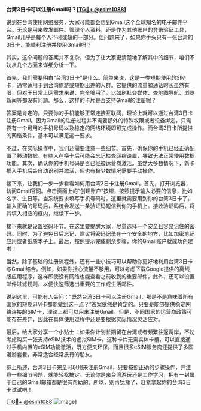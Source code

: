 **台湾3日卡可以注册Gmail吗？[[TG💪+ @esim1088](https://t.me/s/esim1088)]**

说到在台湾使用网络服务，大家可能都会想到Gmail这个全球知名的电子邮件平台。无论是用来收发邮件、管理个人资料，还是作为其他账户的登录验证工具，Gmail几乎是每个人不可或缺的一部分。但问题来了，如果你手头只有一张台湾的3日卡，能顺利注册并使用Gmail吗？

其实，这个问题的答案并不复杂，但为了让大家更清楚地了解其中的细节，咱们不妨从几个方面来详细分析一下。

首先，我们需要明白“台湾3日卡”是什么。简单来说，这是一类短期使用的SIM卡，通常适用于到台湾旅游或短期出差的人群。它提供的流量和通话时长虽然有限，但对于日常上网需求来说，完全够用了。比如刷社交媒体、查地图导航、浏览新闻等都没有问题。那么，这样的卡片是否支持Gmail的注册呢？

答案是肯定的。只要你的手机能够正常连接互联网，理论上就可以通过台湾3日卡注册Gmail。因为Gmail的注册过程并不需要额外的特殊权限或者设备绑定，只需要有一个可用的手机号码以及稳定的网络环境即可完成操作。而台湾3日卡所提供的网络条件，基本可以满足这一要求。

不过，在实际操作中，我们还需要注意一些细节。首先，确保你的手机已经正确配置了移动数据。有些人在换卡后可能会忘记检查网络设置，导致无法正常使用数据功能。其次，确认你的手机号码是否已经被运营商激活。虽然大多数情况下，新卡插入手机后会自动识别并激活，但也有极少数情况需要手动操作。

接下来，让我们一步一步看看如何用台湾3日卡注册Gmail。首先，打开浏览器，访问Gmail官网。点击页面上的“创建账户”按钮，按照提示输入必要的信息，比如名字、生日等。当系统要求填写手机号码时，这里就需要用到你的台湾3日卡了。输入正确的号码后，系统会发送一条验证码短信到你的手机上。接收验证码后，将其填入相应的框内，继续下一步。

接下来就是设置密码环节。在这里要提醒大家，尽量选择一个安全且容易记住的密码。同时，为了避免日后忘记，建议将密码记录在一个安全的地方，比如加密笔记应用或者纸质本子上。最后，按照提示完成剩余步骤，你的Gmail账户就成功创建啦！

当然，除了基础的注册流程外，还有一些小技巧可以帮助你更好地利用台湾3日卡与Gmail结合。例如，如果你担心流量不够用，可以考虑下载Google提供的离线版应用程序，这样即使没有网络也能查看之前收到的重要邮件。此外，还可以设置邮件过滤规则，以便快速筛选出重要的工作或生活邮件。

说到这里，可能有人会问：“既然台湾3日卡可以注册Gmail，那是不是意味着所有国家的短期SIM卡都能做到这一点？”答案依然是肯定的。只要是能够提供稳定网络连接的SIM卡，理论上都可以用来注册Gmail。但是，不同国家的运营商政策可能存在差异，因此在具体使用过程中还是要根据实际情况灵活应对。

最后，给大家分享一个小贴士：如果你计划长期留在台湾或者频繁往返两岸，不妨考虑购买一张支持eSIM技术的虚拟SIM卡。这种卡片无需实体卡槽，可以直接通过手机内置的eSIM功能激活，既方便又环保。而且很多eSIM服务商还提供了多国漫游套餐，非常适合经常旅行的朋友。

综上所述，台湾3日卡完全可以用来注册Gmail，只要按照正确的步骤操作，并注意一些细节问题，就能轻松搞定。无论你是来台湾游玩还是工作学习，拥有一封属于自己的Gmail邮箱都是很有帮助的。所以，别再犹豫了，赶紧拿起你的台湾3日卡试试吧！

[[TG💪+ @esim1088](https://t.me/s/esim1088) ![Image](https://i.postimg.cc/4NQfJmqS/Snipaste-2025-05-13-00-14-12.png)]